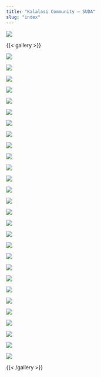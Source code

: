 ```yaml
---
title: "Kalalasi Community – SUDA"
slug: "index"
---
```


![](/wp-content/2015/05/DSC_0270-940x198.jpg)

{{< gallery >}}


[![](/wp-content/2015/05/DSC_0080-150x150.jpg)](/kalalasi-community/dsc_0080/)

[![](/wp-content/2015/05/DSC_0083-150x150.jpg)](/kalalasi-community/dsc_0083/)

[![](/wp-content/2015/05/DSC_0301-150x150.jpg)](/kalalasi-community/dsc_0301/)

[![](/wp-content/2015/05/DSC_0312-150x150.jpg)](/kalalasi-community/dsc_0312/)

[![](/wp-content/2015/05/DSC_0319-150x150.jpg)](/kalalasi-community/dsc_0319/)

[![](/wp-content/2015/05/DSC_0320-150x150.jpg)](/kalalasi-community/dsc_0320/)

[![](/wp-content/2015/05/DSC_0323-150x150.jpg)](/kalalasi-community/dsc_0323/)

[![](/wp-content/2015/05/DSC_0324-150x150.jpg)](/kalalasi-community/dsc_0324/)

[![](/wp-content/2015/05/DSC_0326-150x150.jpg)](/kalalasi-community/dsc_0326/)

[![](/wp-content/2015/05/DSC_0327-150x150.jpg)](/kalalasi-community/dsc_0327/)

[![](/wp-content/2015/05/DSC_0364-150x150.jpg)](/kalalasi-community/dsc_0364/)

[![](/wp-content/2015/05/DSC_03701-150x150.jpg)](/kalalasi-community/dsc_0370-2/)

[![](/wp-content/2015/05/DSC_0420-150x150.jpg)](/kalalasi-community/dsc_0420/)

[![](/wp-content/2015/05/DSC_0428-150x150.jpg)](/kalalasi-community/dsc_0428/)

[![](/wp-content/2015/05/DSC_0437-150x150.jpg)](/kalalasi-community/dsc_0437/)

[![](/wp-content/2015/05/DSC_0438-150x150.jpg)](/kalalasi-community/dsc_0438/)

[![](/wp-content/2015/05/DSC_0440-150x150.jpg)](/kalalasi-community/dsc_0440/)

[![](/wp-content/2015/05/DSC_0441-150x150.jpg)](/kalalasi-community/dsc_0441/)

[![](/wp-content/2015/05/DSC_0443-150x150.jpg)](/kalalasi-community/dsc_0443/)

[![](/wp-content/2015/05/DSC_0273-150x150.jpg)](/kalalasi-community/dsc_0273/)

[![](/wp-content/2015/05/DSC_0275-150x150.jpg)](/kalalasi-community/dsc_0275/)

[![](/wp-content/2015/05/DSC_0277-150x150.jpg)](/kalalasi-community/dsc_0277/)

[![](/wp-content/2015/05/DSC_0282-150x150.jpg)](/kalalasi-community/dsc_0282/)

[![](/wp-content/2015/05/DSC_0286-150x150.jpg)](/kalalasi-community/dsc_0286/)

[![](/wp-content/2015/05/DSC_0289-150x150.jpg)](/kalalasi-community/dsc_0289/)

[![](/wp-content/2015/05/DSC_0293-150x150.jpg)](/kalalasi-community/dsc_0293/)

[![](/wp-content/2015/05/DSC_0267-150x150.jpg)](/kalalasi-community/dsc_0267/)

[![](/wp-content/2015/05/DSC_0270-150x150.jpg)](/kalalasi-community/dsc_0270/)




{{< /gallery >}}